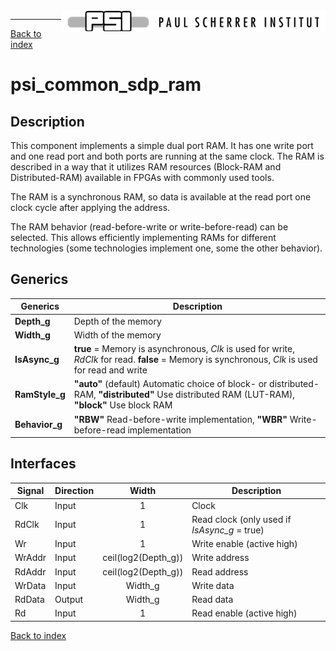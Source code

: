 <img align="right" src="../doc/psi_logo.png">

***
[Back to index](../psi_common_index.md)
# psi\_common\_sdp\_ram

## Description

This component implements a simple dual port RAM. It has one write port
and one read port and both ports are running at the same clock. The RAM
is described in a way that it utilizes RAM resources (Block-RAM and
Distributed-RAM) available in FPGAs with commonly used tools.

The RAM is a synchronous RAM, so data is available at the read port one
clock cycle after applying the address.

The RAM behavior (read-before-write or write-before-read) can be
selected. This allows efficiently implementing RAMs for different
technologies (some technologies implement one, some the other behavior).

## Generics

Generics                 | Description
-----------------------|---------
**Depth\_g** | Depth of the memory
**Width\_g** | Width of the memory
**IsAsync\_g** | **true** = Memory is asynchronous, *Clk* is used for write, *RdClk* for read. 	**false** = Memory is synchronous, *Clk* is used for read and write
**RamStyle\_g** | **"auto"** (default) Automatic choice of block- or distributed-RAM, **"distributed"** Use distributed RAM (LUT-RAM), **"block"** Use block RAM
**Behavior\_g** | **"RBW"** Read-before-write implementation, **"WBR"** Write-before-read implementation

## Interfaces

  Signal                 |Direction | Width                  |  Description
  -----------------------|----------|:----------------------:|-----------------------------------------------
  Clk                    | Input    |   1                    |  Clock
  RdClk                  | Input    |   1                    |  Read clock (only used if *IsAsync\_g* = true)
	Wr                     | Input    |   1                    |  Write enable (active high)
  WrAddr                 | Input    |   ceil(log2(Depth\_g)) |  Write address
  RdAddr                 | Input    |   ceil(log2(Depth\_g)) |  Read address
	WrData                 | Input    |   Width\_g             |  Write data
  RdData                 | Output   |   Width\_g             |  Read data
	Rd                     | Input    |   1                    |  Read enable (active high)


[Back to index](../psi_common_index.md)
